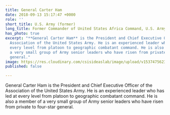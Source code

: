 ```yaml
---
title: General Carter Ham
date: 2018-09-13 15:17:47 +0000
role: ''
short_title: U.S. Army (former)
long_title: Former Commander of United States Africa Command, U.S. Army
has_photo: true
excerpt: "**General Carter Ham** is the President and Chief Executive Officer of the
  Association of the United States Army. He is an experienced leader who has led at
  every level from platoon to geographic combatant command. He is also a member of
  a very small group of Army senior leaders who have risen from private to four-star
  general."
image: https://res.cloudinary.com/csisideaslab/image/upload/v1537475623/health-commission/Anon.jpg
published: false

---
```

General Carter Ham is the President and Chief Executive Officer of the Association of the United States Army. He is an experienced leader who has led at every level from platoon to geographic combatant command. He is also a member of a very small group of Army senior leaders who have risen from private to four-star general.
